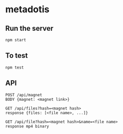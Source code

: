 # metadotis

## Run the server
```npm start```

## To test
```npm test```

## API

```
POST /api/magnet
BODY {magnet: <magnet link>}
```

```
GET /api/files?hash=<magnet hash>
response {files: [<file name>, ...]}
```

```
GET /api/file?hash=<magnet hash>&name=<file name>
response mp4 binary
```
